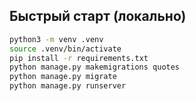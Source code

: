 ## Быстрый старт (локально)
```bash
python3 -m venv .venv
source .venv/bin/activate
pip install -r requirements.txt
python manage.py makemigrations quotes
python manage.py migrate
python manage.py runserver
